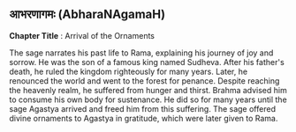 ## आभरणागमः (AbharaNAgamaH)
**Chapter Title** : Arrival of the Ornaments

The sage narrates his past life to Rama, explaining his journey of joy and sorrow. He was the son of a famous king named Sudheva. After his father's death, he ruled the kingdom righteously for many years. Later, he renounced the world and went to the forest for penance. Despite reaching the heavenly realm, he suffered from hunger and thirst. Brahma advised him to consume his own body for sustenance. He did so for many years until the sage Agastya arrived and freed him from this suffering. The sage offered divine ornaments to Agastya in gratitude, which were later given to Rama.
